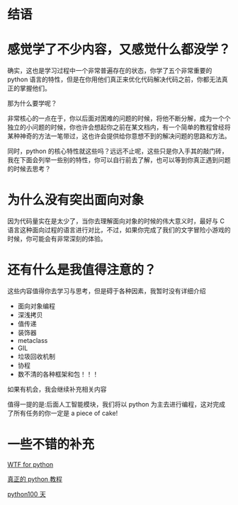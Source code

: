 # 结语

# 感觉学了不少内容，又感觉什么都没学？

确实，这也是学习过程中一个非常普遍存在的状态，你学了五个非常重要的 python 语言的特性，但是在你用他们真正来优化代码解决代码之前，你都无法真正的掌握他们。

那为什么要学呢？

非常核心的一点在于，你以后面对困难的问题的时候，将他不断分解，成为一个个独立的小问题的时候，你也许会想起你之前在某文档内，有一个简单的教程曾经将某种神奇的方法一笔带过，这也许会提供给你意想不到的解决问题的思路和方法。

同时，python 的核心特性就这些吗？远远不止呢，这些只是你入手其的敲门砖，我在下面会列举一些别的特性，你可以自行前去了解，也可以等到你真正遇到问题的时候去思考？

# 为什么没有突出面向对象

因为代码量实在是太少了，当你去理解面向对象的时候的伟大意义时，最好与 C 语言这种面向过程的语言进行对比，不过，如果你完成了我们的文字冒险小游戏的时候，你可能会有非常深刻的体验。

# 还有什么是我值得注意的？

这些内容值得你去学习与思考，但是碍于各种因素，我暂时没有详细介绍

- 面向对象编程
- 深浅拷贝
- 值传递
- 装饰器
- metaclass
- GIL
- 垃圾回收机制
- 协程
- 数不清的各种框架和包！！！

如果有机会，我会继续补充相关内容

值得一提的是:后面人工智能模块，我们将以 python 为主去进行编程，这对完成了所有任务的你一定是 a piece of cake!

# 一些不错的补充

[WTF for python](https://github.com/robertparley/wtfpython-cn)

[真正的 python 教程](https://realpython.com/)

[python100 天](https://github.com/jackfrued/Python-100-Days)

